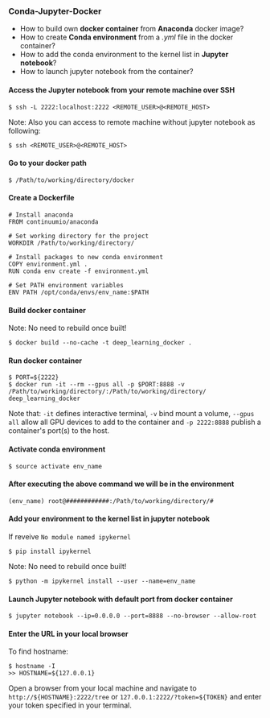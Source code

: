### Conda-Jupyter-Docker

- How to build own **docker container** from **Anaconda** docker image?
- How to create **Conda environment** from a *.yml* file in the docker container?
- How to add the conda environment to the kernel list in **Jupyter notebook**?
- How to launch jupyter notebook from the container?

#### Access the Jupyter notebook from your remote machine over SSH
```
$ ssh -L 2222:localhost:2222 <REMOTE_USER>@<REMOTE_HOST>
```
Note: Also you can access to remote machine without jupyter notebook as following:
```
$ ssh <REMOTE_USER>@<REMOTE_HOST>
```

#### Go to your docker path
```
$ /Path/to/working/directory/docker 
```

#### Create a Dockerfile
```
# Install anaconda
FROM continuumio/anaconda

# Set working directory for the project
WORKDIR /Path/to/working/directory/

# Install packages to new conda environment
COPY environment.yml .
RUN conda env create -f environment.yml

# Set PATH environment variables
ENV PATH /opt/conda/envs/env_name:$PATH  
```

#### Build docker container
Note: No need to rebuild once built!
```
$ docker build --no-cache -t deep_learning_docker .
```

#### Run docker container

```
$ PORT=${2222}
$ docker run -it --rm --gpus all -p $PORT:8888 -v /Path/to/working/directory/:/Path/to/working/directory/ deep_learning_docker
```
Note that:
`-it` defines interactive terminal,
`-v` bind mount a volume,
`--gpus all` allow all GPU devices to add to the container and
`-p 2222:8888` publish a container's port(s) to the host.


#### Activate conda environment
```
$ source activate env_name
```

#### After executing the above command we will be in the environment
```
(env_name) root@############:/Path/to/working/directory/#
```
#### Add your environment to the kernel list in jupyter notebook
If reveive `No module named ipykernel`

```
$ pip install ipykernel 
```
Note: No need to rebuild once built!
```
$ python -m ipykernel install --user --name=env_name
```

#### Launch Jupyter notebook with default port from docker container
```
$ jupyter notebook --ip=0.0.0.0 --port=8888 --no-browser --allow-root
```

#### Enter the URL in your local browser 
To find hostname:
```
$ hostname -I
>> HOSTNAME=${127.0.0.1}
```

Open a browser from your local machine and navigate to `http://${HOSTNAME}:2222/tree` or `127.0.0.1:2222/?token=${TOKEN}`
 and enter your token specified in your terminal.
